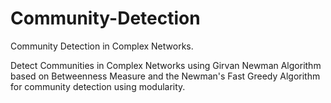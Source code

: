 # Community-Detection
Community Detection in Complex Networks.

Detect Communities in Complex Networks using Girvan Newman Algorithm based on Betweenness Measure and the Newman's Fast Greedy Algorithm for community detection using modularity.

